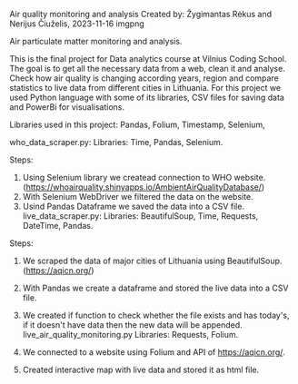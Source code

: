 Air quality monitoring and analysis
Created by: Žygimantas Rėkus and Nerijus Čiuželis, 2023-11-16
imgpng

Air particulate matter monitoring and analysis.

This is the final project for Data analytics course at Vilnius Coding School. The goal is to get all the necessary data from a web, clean it and analyse. Check how air quality is changing according years, region and compare statistics to live data from different cities in Lithuania. For this project we used Python language with some of its libraries, CSV files for saving data and PowerBi for visualisations.

Libraries used in this project: Pandas, Folium, Timestamp, Selenium,

who_data_scraper.py: Libraries: Time, Pandas, Selenium.

Steps:
1. Using Selenium library we createad connection to WHO website.
    (https://whoairquality.shinyapps.io/AmbientAirQualityDatabase/)
2. With Selenium WebDriver we filtered the data on the website.
3. Usind Pandas Dataframe we saved the data into a CSV file.
live_data_scraper.py: Libraries: BeautifulSoup, Time, Requests, DateTime, Pandas.

Steps:
1. We scraped the data of major cities of Lithuania using BeautifulSoup.
    (https://aqicn.org/)
2. With Pandas we create a dataframe and stored the live data into a CSV file.
3. We created if function to check whether the file exists and has today's, if it doesn't have data then the new data will be appended.
live_air_quality_monitoring.py Libraries: Requests, Folium.

1. We connected to a website using Folium and API of https://aqicn.org/.
2. Created interactive map with live data and stored it as html file.
